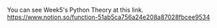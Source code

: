 You can see Week5's Python Theory at this link. <br>
https://www.notion.so/function-51ab5ca756a24e208a87028fbcee9534

